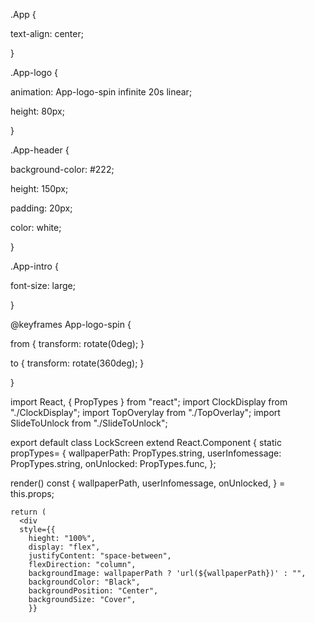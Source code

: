 .App {

  text-align: center;

}



.App-logo {

  animation: App-logo-spin infinite 20s linear;

  height: 80px;

}



.App-header {

  background-color: #222;

  height: 150px;

  padding: 20px;

  color: white;

}



.App-intro {

  font-size: large;

}



@keyframes App-logo-spin {

  from { transform: rotate(0deg); }

  to { transform: rotate(360deg); }

}

import React, { PropTypes } from "react";
import ClockDisplay from "./ClockDisplay";
import TopOverylay from "./TopOverlay";
import SlideToUnlock from "./SlideToUnlock";

export default class LockScreen extend React.Component {
    static propTypes= {
    wallpaperPath: PropTypes.string,
    userInfomessage: PropTypes.string,
    onUnlocked: PropTypes.func,
    };
    
  render()
    const {
    wallpaperPath,
    userInfomessage,
    onUnlocked,
    } = this.props;
    
    return (
      <div 
      style={{
        hieght: "100%",
        display: "flex",
        justifyContent: "space-between",
        flexDirection: "column",
        backgroundImage: wallpaperPath ? 'url(${wallpaperPath})' : "",
        backgroundColor: "Black",
        backgroundPosition: "Center",
        backgroundSize: "Cover",
        }}
        
        
    
    

